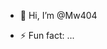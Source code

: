 - 👋 Hi, I’m @Mw404


- ⚡ Fun fact: ...

<!---
Mw404/Mw404 is a ✨ special ✨ repository because its `README.md` (this file) appears on your GitHub profile.
You can click the Preview link to take a look at your changes.
--->
